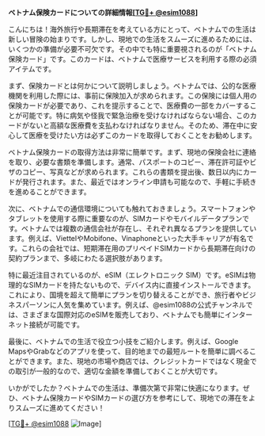 **ベトナム保険カードについての詳細情報[[TG💪+ @esim1088](https://t.me/s/esim1088)]**

こんにちは！海外旅行や長期滞在を考えている方にとって、ベトナムでの生活は新しい冒険の始まりです。しかし、現地での生活をスムーズに進めるためには、いくつかの準備が必要不可欠です。その中でも特に重要視されるのが「ベトナム保険カード」です。このカードは、ベトナムで医療サービスを利用する際の必須アイテムです。

まず、保険カードとは何かについて説明しましょう。ベトナムでは、公的な医療機関を利用した際には、事前に保険加入が求められます。この保険には個人用の保険カードが必要であり、これを提示することで、医療費の一部をカバーすることが可能です。特に病気や怪我で緊急治療を受けなければならない場合、このカードがないと高額な医療費を支払わなければなりません。そのため、滞在中に安心して医療を受けたい方は必ずこのカードを取得しておくことをお勧めします。

ベトナム保険カードの取得方法は非常に簡単です。まず、現地の保険会社に連絡を取り、必要な書類を準備します。通常、パスポートのコピー、滞在許可証やビザのコピー、写真などが求められます。これらの書類を提出後、数日以内にカードが発行されます。また、最近ではオンライン申請も可能なので、手軽に手続きを進めることができます。

次に、ベトナムでの通信環境についても触れておきましょう。スマートフォンやタブレットを使用する際に重要なのが、SIMカードやモバイルデータプランです。ベトナムでは複数の通信会社が存在し、それぞれ異なるプランを提供しています。例えば、ViettelやMobifone、Vinaphoneといった大手キャリアが有名です。これらの会社では、短期滞在用のプリペイドSIMカードから長期滞在向けの契約プランまで、多岐にわたる選択肢があります。

特に最近注目されているのが、eSIM（エレクトロニック SIM）です。eSIMは物理的なSIMカードを持たないもので、デバイス内に直接インストールできます。これにより、国境を超えて簡単にプランを切り替えることができ、旅行者やビジネスパーソンに人気を集めています。例えば、@esim1088の公式チャンネルでは、さまざまな国際対応のeSIMを販売しており、ベトナムでも簡単にインターネット接続が可能です。

最後に、ベトナムでの生活で役立つ小技をご紹介します。例えば、Google MapsやGrabなどのアプリを使って、目的地までの最短ルートを簡単に調べることができます。また、現地の市場や商店では、クレジットカードではなく現金での取引が一般的なので、適切な金額を準備しておくことが大切です。

いかがでしたか？ベトナムでの生活は、準備次第で非常に快適になります。ぜひ、ベトナム保険カードやSIMカードの選び方を参考にして、現地での滞在をよりスムーズに進めてください！

[[TG💪+ @esim1088](https://t.me/s/esim1088) ![Image](https://i.postimg.cc/Y0z9fWf4/image.png)]